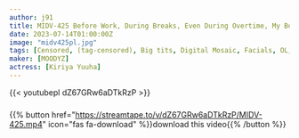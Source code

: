 ```yaml
---
author: j91
title: MIDV-425 Before Work, During Breaks, Even During Overtime, My Boss I Hate Is Licking Me Into Mush And Making Me Cum (Newly Graduated Busty Subordinate)... Yuha Kiriya
date: 2023-07-14T01:00:00Z
image: "midv425pl.jpg"
tags: [Censored, (tag-censored), Big tits, Digital Mosaic, Facials, OL, Older sister, Solowork]
maker: [MOODYZ]
actress: [Kiriya Yuuha]
---
```



{{< youtubepl dZ67GRw6aDTkRzP >}}
###

{{% button href="https://streamtape.to/v/dZ67GRw6aDTkRzP/MIDV-425.mp4" icon="fas fa-download" %}}download this video{{% /button %}}

